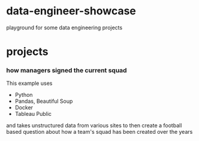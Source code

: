 # data-engineer-showcase
playground for some data engineering projects

# projects

### how managers signed the current squad
This example uses
- Python
- Pandas, Beautiful Soup
- Docker
- Tableau Public

and takes unstructured data from various sites to then create a football based question about how a team's squad has been created over the years



